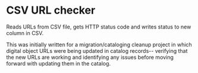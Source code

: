 # CSV URL checker

Reads URLs from CSV file, gets HTTP status code and writes status to new column in CSV.

This was initially written for a migration/cataloging cleanup project in which digital object URLs were being updated in catalog records-- verifying that the new URLs are working and identifying any issues before moving forward with updating them in the catalog. 